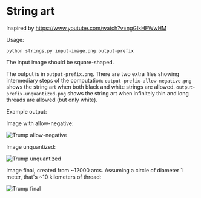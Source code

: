 # String art

Inspired by https://www.youtube.com/watch?v=ngGIkHFWwHM

Usage:

```python strings.py input-image.png output-prefix```

The input image should be square-shaped.

The output is in ```output-prefix.png```. There are two extra files showing intermediary steps of the computation:
```output-prefix-allow-negative.png``` shows the string art when both black and white strings are allowed.
```output-prefix-unquantized.png``` shows the string art when infinitely thin and long threads are allowed (but only white).

Example output:

Image with allow-negative:

![Trump allow-negative](http://people.mokk.bme.hu/~daniel/trump-h180-r250-q50-c0.3-allow-negative.png)

Image unquantized:

![Trump unquantized](http://people.mokk.bme.hu/~daniel/trump-h180-r250-q50-c0.3-unquantized.png)

Image final, created from ~12000 arcs. Assuming a circle of diameter 1 meter, that's ~10 kilometers of thread:

![Trump final](http://people.mokk.bme.hu/~daniel/trump-h180-r250-q50-c0.3.png)
